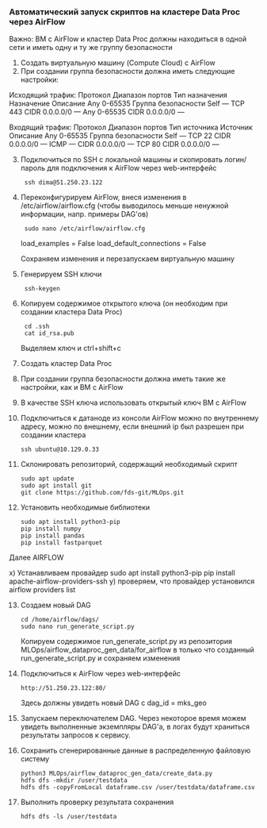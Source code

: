 ### Автоматический запуск скриптов на кластере Data Proc через AirFlow

Важно: ВМ с AirFlow и кластер Data Proc должны находиться в одной сети и иметь одну и ту же группу безопасности

1) Создать виртуальную машину (Compute Cloud) с AirFlow
2) При создании группа безопасности должна иметь следующие настройки:

Исходящий трафик:
Протокол	Диапазон портов	Тип назначения			Назначение	Описание
Any			0-65535			Группа безопасности		Self		—
TCP			443				CIDR					0.0.0.0/0 	—
Any			0-65535			CIDR					0.0.0.0/0 	—

Входящий трафик:
Протокол	Диапазон портов	Тип источника			Источник	Описание
Any			0-65535			Группа безопасности		Self		—
TCP			22				CIDR					0.0.0.0/0 	—
ICMP		—				CIDR					0.0.0.0/0 	—
TCP			80				CIDR					0.0.0.0/0 	—

3) Подключиться по SSH с локальной машины и скопировать логин/пароль для подключения к AirFlow через web-интерфейс

		ssh dima@51.250.23.122

4) Переконфигурируем AirFlow, внеся изменения в /etc/airflow/airflow.cfg (чтобы выводилось меньше ненужной информации, напр. примеры DAG'ов)

		sudo nano /etc/airflow/airflow.cfg

	load_examples = False
	load_default_connections = False

	Сохраняем изменения и перезапускаем виртуальную машину

5) Генерируем SSH ключи
	
		ssh-keygen

6) Копируем содержимое открытого ключа (он необходим при создании кластера Data Proc)

		cd .ssh
		cat id_rsa.pub
	Выделяем ключ и ctrl+shift+c

7) Создать кластер Data Proc
8) При создании группа безопасности должна иметь такие же настройки, как и ВМ с AirFlow
9) В качестве SSH ключа использовать открытый ключ ВМ с AirFlow
10) Подключиться к датаноде из консоли AirFlow можно по внутреннему адресу, можно по внешнему, если внешний ip был разрешен при создании кластера

		ssh ubuntu@10.129.0.33

11) Склонировать репозиторий, содержащий необходимый скрипт

		sudo apt update
		sudo apt install git
		git clone https://github.com/fds-git/MLOps.git

12) Установить необходимые библиотеки

		sudo apt install python3-pip
		pip install numpy
		pip install pandas
		pip install fastparquet


Далее AIRFLOW

x) Устанавливаем провайдер
sudo apt install python3-pip
pip install apache-airflow-providers-ssh
y) проверяем, что провайдер установился
airflow providers list
		
13) Создаем новый DAG

		cd /home/airflow/dags/
		sudo nano run_generate_script.py

	Копируем содержимое run_generate_script.py из репозитория MLOps/airflow_dataproc_gen_data/for_airflow в только что созданный run_generate_script.py и сохраняем изменения

15) Подключиться к AirFlow через web-интерфейс

		http://51.250.23.122:80/

	Здесь должны увидеть новый DAG с dag_id = mks_geo

16) Запускаем переключателем DAG. Через некоторое время можем увидеть выполненные экземпляры DAG'a, в логах будут храниться результаты запросов к сервису.

13) Сохранить сгенерированные данные в распределенную файловую систему

		python3 MLOps/airflow_dataproc_gen_data/create_data.py
		hdfs dfs -mkdir /user/testdata
		hdfs dfs -copyFromLocal dataframe.csv /user/testdata/dataframe.csv

14) Выполнить проверку результата сохранения

		hdfs dfs -ls /user/testdata